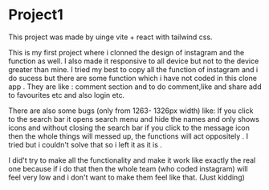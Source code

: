 # Project1
This project was made by uinge vite + react with tailwind css.

This is my first project where i clonned the design of instagram and the function as well. I also made it responsive to all device but
not to the device greater than mine.
I tried my best to copy all the function of instagram and i do sucess but there are some function which i have not coded in this clone
app . They are like : comment section and to do comment,like and share add to favourites etc and also login etc.

There are also some bugs (only from 1263- 1326px width) like:
If you click to the search bar it opens search menu and hide the names and only shows icons and without closing the search bar if you
click to the message icon then the whole things will messed up, the functions will act oppositely . I tried but i couldn't solve that 
so i left it as it is .

I did't try to make all the functionality and make it work like exactly the real one  because if i do that then the whole team (who coded instagram)
will feel very low and i don't want to make them feel like that. (Just kidding)
